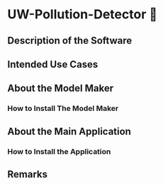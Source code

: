 # UW-Pollution-Detector 🤿

## Description of the Software

## Intended Use Cases

## About the Model Maker

### How to Install The Model Maker

## About the Main Application

### How to Install the Application

## Remarks
